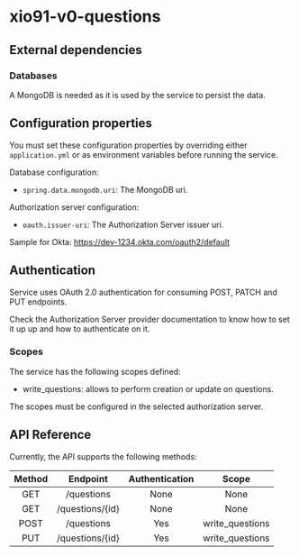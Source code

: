 # xio91-v0-questions

## External dependencies

### Databases

A MongoDB is needed as it is used by the service to persist the data.


## Configuration properties

You must set these configuration properties by overriding either ``application.yml`` or as environment variables before running the service.


Database configuration:

- ``spring.data.mongodb.uri``: The MongoDB uri.

Authorization server configuration:

- ``oauth.issuer-uri``: The Authorization Server issuer uri.

Sample for Okta: https://dev-1234.okta.com/oauth2/default

## Authentication

Service uses OAuth 2.0 authentication for consuming POST, PATCH and PUT endpoints.

Check the Authorization Server provider documentation to know how to set it up up and how to authenticate on it.

### Scopes

The service has the following scopes defined:

- write_questions: allows to perform creation or update on questions.

The scopes must be configured in the selected authorization server.

## API Reference

Currently, the API supports the following methods:

**Method**|**Endpoint**|**Authentication**|**Scope**
:-----:|:-----:|:-----:|:-----:
GET|/questions|None|None
GET|/questions/{id}|None|None
POST|/questions|Yes|write\_questions
PUT|/questions/{id}|Yes|write\_questions

  



